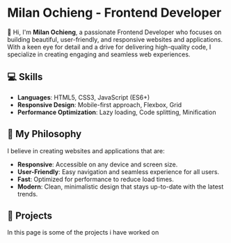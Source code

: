 # Milan Ochieng - Frontend Developer

👋 Hi, I'm **Milan Ochieng**, a passionate Frontend Developer who focuses on building beautiful, user-friendly, and responsive websites and applications. With a keen eye for detail and a drive for delivering high-quality code, I specialize in creating engaging and seamless web experiences.

## 💻 Skills

- **Languages**: HTML5, CSS3, JavaScript (ES6+)
- **Responsive Design**: Mobile-first approach, Flexbox, Grid
- **Performance Optimization**: Lazy loading, Code splitting, Minification

## 🌟 My Philosophy

I believe in creating websites and applications that are:
- **Responsive**: Accessible on any device and screen size.
- **User-Friendly**: Easy navigation and seamless experience for all users.
- **Fast**: Optimized for performance to reduce load times.
- **Modern**: Clean, minimalistic design that stays up-to-date with the latest trends.

## 📂 Projects

In this page is some of the projects i have worked on
